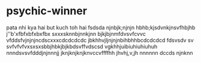  # psychic-winner
pata nhi kya hai but kuch toh hai
fsdsda
njnbjk;njnjn
 hbhb;kjsdvnkjnsvfhbjhb
 j''b'xfbfxbfxbxfbx
 sxxxsknnbjnnkjnn
 bjkjbjnmfdvsvfcvvc
  vfddsfvjnjnjncdscxxxcdcdcdcdc
 jbkhhvjljnjnjnbihbhhbcdcdcdcd
 fdsvsdv sv svfvfvfvxsxsxsbbjhbkjbjkbdsvffvdscsd
vgkhhjuibiuhiuhiuhuh
nnndsvsvfdddjnjnnnjj
jknjknjknjknvccvffffhh
jhvhj,v,jh
nnnnnn
dccds
njnknn
